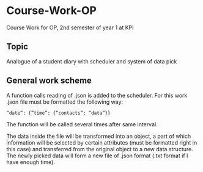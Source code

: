 # Course-Work-OP
Course Work for OP, 2nd semester of year 1 at KPI

## Topic

Analogue of a student diary with scheduler and system of data pick

## General work scheme

A function calls reading of .json is added to the scheduler. For this work .json file must be formatted the following way:
```
“date”: {”time”: {“contacts”: “data”}}
```
The function will be called  several times after same interval.

The data inside the file will be transformed into an object, a part of which information will be selected by certain attributes (must be formatted right in this case) and transferred from the original object to a new data structure. The newly picked data will form a new file of .json format (.txt format if I have enough time).

